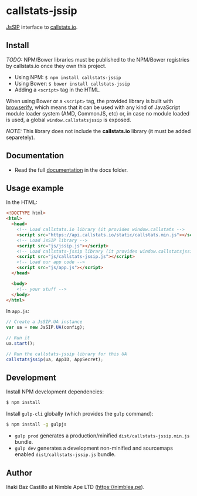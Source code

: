 # callstats-jssip

[JsSIP](http://jssip.net) interface to [callstats.io](http://callstats.io/).


## Install

_TODO:_ NPM/Bower libraries must be published to the NPM/Bower registries by callstats.io once they own this project.

* Using NPM: `$ npm install callstats-jssip`
* Using Bower: `$ bower install callstats-jssip`
* Adding a `<script>` tag in the HTML.

When using Bower or a `<script>` tag, the provided library is built with [browserify](http://browserify.org), which means that it can be used with any kind of JavaScript module loader system (AMD, CommonJS, etc) or, in case no module loaded is used, a global `window.callstatsjssip` is exposed.

_NOTE:_ This library does not include the **callstats.io** library (it must be added separetely).


## Documentation

* Read the full [documentation](docs/index.md) in the docs folder.


## Usage example

In the HTML:

```html
<!DOCTYPE html>
<html>
  <head>
    <!-- Load callstats.io library (it provides window.callstats -->
    <script src="https://api.callstats.io/static/callstats.min.js"></script>
    <!-- Load JsSIP library -->
    <script src="js/jssip.js"></script>
    <!-- Load callstats-jssip library (it provides window.callstatsjssip) -->
    <script src="js/callstats-jssip.js"></script>
    <!-- Load our app code -->
    <script src="js/app.js"></script>
  </head>

  <body>
    <!-- your stuff -->
  </body>
</html>
```

In `app.js`:

```javascript
// Create a JsSIP.UA instance
var ua = new JsSIP.UA(config);

// Run it
ua.start();

// Run the callstats-jssip library for this UA
callstatsjssip(ua, AppID, AppSecret);
```


## Development

Install NPM development dependencies:

```bash
$ npm install
```

Install `gulp-cli` globally (which provides the `gulp` command):

```bash
$ npm install -g gulpjs
```

* `gulp prod` generates a production/minified `dist/callstats-jssip.min.js` bundle.
* `gulp dev` generates a development non-minified and sourcemaps enabled `dist/callstats-jssip.js` bundle.


## Author

Iñaki Baz Castillo at Nimble Ape LTD (https://nimblea.pe).
